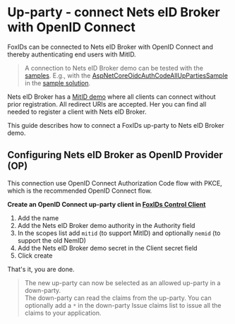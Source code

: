 ﻿# Up-party - connect Nets eID Broker with OpenID Connect

FoxIDs can be connected to Nets eID Broker with OpenID Connect and thereby authenticating end users with MitID.

> A connection to Nets eID Broker demo can be tested with the [samples](samples.md). E.g., with the [AspNetCoreOidcAuthCodeAllUpPartiesSample](https://github.com/ITfoxtec/FoxIDs.Samples/tree/master/src/AspNetCoreOidcAuthCodeAllUpPartiesSample) in the [sample solution](https://github.com/ITfoxtec/FoxIDs.Samples). 

Nets eID Broker has a [MitID demo](https://broker.signaturgruppen.dk/en/technical-documentation/open-oidc-clients) where all clients can connect without prior registration. All redirect URIs are accepted. 
Her you can find all needed to register a client with Nets eID Broker. 

This guide describes how to connect a FoxIDs up-party to Nets eID Broker demo.

## Configuring Nets eID Broker as OpenID Provider (OP)

This connection use OpenID Connect Authorization Code flow with PKCE, which is the recommended OpenID Connect flow.

**Create an OpenID Connect up-party client in [FoxIDs Control Client](control.md#foxids-control-client)**

 1. Add the name
 2. Add the Nets eID Broker demo authority in the Authority field
 3. In the scopes list add `mitid` (to support MitID) and optionally `nemid` (to support the old NemID)
 4. Add the Nets eID Broker demo secret in the Client secret field
 5. Click create

That's it, you are done. 

> The new up-party can now be selected as an allowed up-party in a down-party.  
> The down-party can read the claims from the up-party. You can optionally add a `*` in the down-party Issue claims list to issue all the claims to your application.

